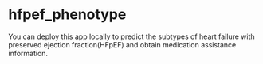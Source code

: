 # hfpef_phenotype
You can deploy this app locally to predict the subtypes of heart failure with preserved ejection fraction(HFpEF) and obtain medication assistance information.
